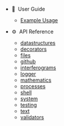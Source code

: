 <!-- docs/_sidebar.md -->

-   🌋 &nbsp;User Guide

    -   [Example Usage](example-usage.md)

-   ⚙️ &nbsp;API Reference

    -   [datastructures](api-reference/datastructures.md)
    -   [decorators](api-reference/decorators.md)
    -   [files](api-reference/files.md)
    -   [github](api-reference/github.md)
    -   [interferograms](api-reference/interferograms.md)
    -   [logger](api-reference/logger.md)
    -   [mathematics](api-reference/mathematics.md)
    -   [processes](api-reference/processes.md)
    -   [shell](api-reference/shell.md)
    -   [system](api-reference/system.md)
    -   [testing](api-reference/testing.md)
    -   [text](api-reference/text.md)
    -   [validators](api-reference/validators.md)
